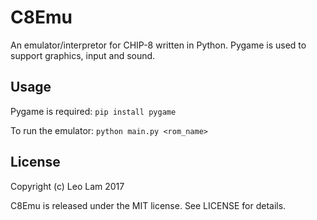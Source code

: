 # C8Emu

An emulator/interpretor for CHIP-8 written in Python. Pygame is used to support graphics, input and sound.

## Usage

Pygame is required:
`pip install pygame`

To run the emulator:
`python main.py <rom_name>`

## License

Copyright (c) Leo Lam 2017

C8Emu is released under the MIT license. See LICENSE for details.